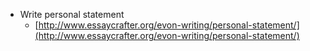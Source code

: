 * Write personal statement
  * [http://www.essaycrafter.org/evon-writing/personal-statement/](http://www.essaycrafter.org/evon-writing/personal-statement/)



